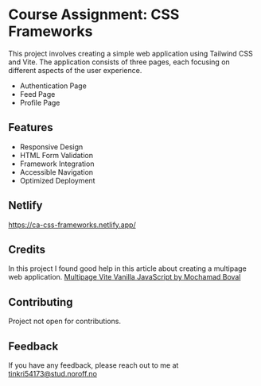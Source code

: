 # Course Assignment: CSS Frameworks

This project involves creating a simple web application using Tailwind CSS and Vite. The application consists of three pages, each focusing on different aspects of the user experience.

-   Authentication Page
-   Feed Page
-   Profile Page

## Features

-   Responsive Design
-   HTML Form Validation
-   Framework Integration
-   Accessible Navigation
-   Optimized Deployment

## Netlify

https://ca-css-frameworks.netlify.app/

## Credits

In this project I found good help in this article about creating a multipage web application.
[Multipage Vite Vanilla JavaScript by Mochamad Boval](https://dev.to/mochamadboval/multipage-vite-vanilla-javascript-3i0l)

## Contributing

Project not open for contributions.

## Feedback

If you have any feedback, please reach out to me at tinkri54173@stud.noroff.no
